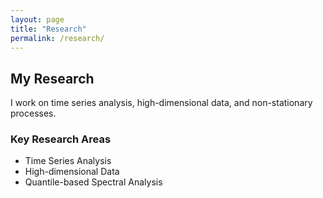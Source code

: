 ```yaml
---
layout: page
title: "Research"
permalink: /research/
---
```

## My Research
I work on time series analysis, high-dimensional data, and non-stationary processes.

### Key Research Areas
- Time Series Analysis
- High-dimensional Data
- Quantile-based Spectral Analysis
